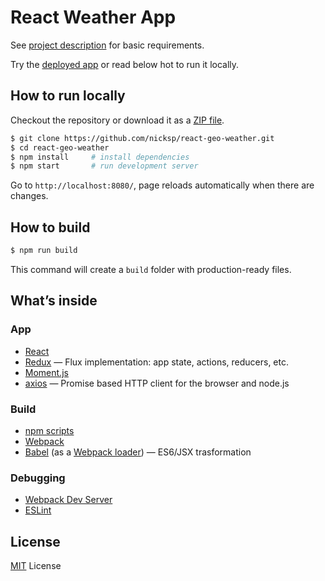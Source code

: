 # React Weather App

See [project description](https://gist.github.com/nicksp/4a9bddf75de12c37ab6d) for basic requirements.

Try the [deployed app](http://nicksp.github.io/react-geo-weather/) or read below hot to run it locally.

## How to run locally

Checkout the repository or download it as a [ZIP file](https://github.com/nicksp/react-geo-weather/archive/master.zip).

```sh
$ git clone https://github.com/nicksp/react-geo-weather.git
$ cd react-geo-weather
$ npm install     # install dependencies
$ npm start       # run development server
```

Go to `http://localhost:8080/`, page reloads automatically when there are changes.

## How to build

```sh
$ npm run build
```

This command will create a `build` folder with production-ready files.

## What’s inside

### App

- [React](http://facebook.github.io/react/)
- [Redux](https://github.com/reactjs/redux) — Flux implementation: app state, actions, reducers, etc.
- [Moment.js](http://momentjs.com/)
- [axios](https://github.com/mzabriskie/axios) — Promise based HTTP client for the browser and node.js

### Build

- [npm scripts](https://docs.npmjs.com/misc/scripts)
- [Webpack](http://webpack.github.io/)
- [Babel](http://babeljs.io/) (as a [Webpack loader](https://github.com/babel/babel-loader)) — ES6/JSX trasformation

### Debugging

- [Webpack Dev Server](https://webpack.github.io/docs/webpack-dev-server.html)
- [ESLint](http://eslint.org/)

## License

[MIT](http://opensource.org/licenses/MIT) License
